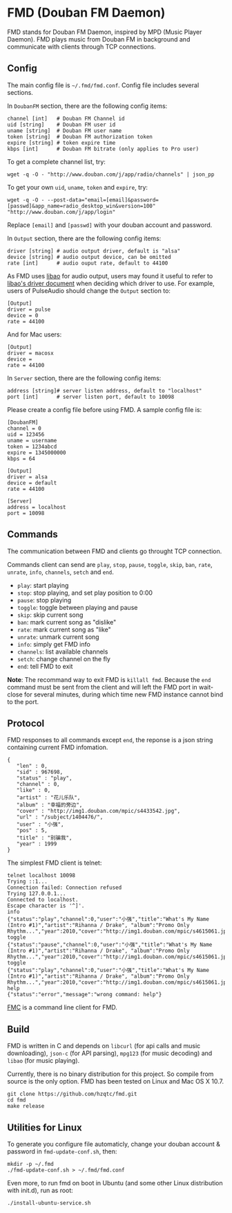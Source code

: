 # FMD (Douban FM Daemon)

FMD stands for Douban FM Daemon, inspired by MPD (Music Player Daemon). FMD plays music from Douban FM in background and communicate with clients through TCP connections.

## Config

The main config file is `~/.fmd/fmd.conf`. Config file includes several sections.

In `DoubanFM` section, there are the following config items:

	channel [int]   # Douban FM Channel id
	uid [string]    # Douban FM user id
    uname [string]  # Douban FM user name
	token [string]  # Douban FM authorization token
	expire [string] # token expire time
    kbps [int]      # Douban FM bitrate (only applies to Pro user)

To get a complete channel list, try:

	wget -q -O - "http://www.douban.com/j/app/radio/channels" | json_pp

To get your own `uid`, `uname`, `token` and `expire`, try:

	wget -q -O - --post-data="email=[email]&password=[passwd]&app_name=radio_desktop_win&version=100" "http://www.douban.com/j/app/login"

Replace `[email]` and `[passwd]` with your douban account and password.

In `Output` section, there are the following config items:

    driver [string] # audio output driver, default is "alsa"
    device [string] # audio output device, can be omitted
    rate [int]      # audio ouput rate, default to 44100

As FMD uses [libao](http://xiph.org/ao) for audio output, users may found it useful to refer to [libao's driver document](http://www.xiph.org/ao/doc/drivers.html) when deciding which driver to use. For example, users of PulseAudio should change the `Output` section to:

    [Output]
    driver = pulse
    device = 0
    rate = 44100

And for Mac users:

    [Output]
    driver = macosx
    device =
    rate = 44100

In `Server` section, there are the following config items:

    address [string]# server listen address, default to "localhost"
    port [int]      # server listen port, default to 10098

Please create a config file before using FMD. A sample config file is:

    [DoubanFM]
    channel = 0
    uid = 123456
    uname = username
    token = 1234abcd
    expire = 1345000000
    kbps = 64

    [Output]
    driver = alsa
    device = default
    rate = 44100

    [Server]
    address = localhost
    port = 10098

## Commands

The communication between FMD and clients go throught TCP connection.

Commands client can send are `play`, `stop`, `pause`, `toggle`, `skip`, `ban`, `rate`, `unrate`, `info`, `channels`, `setch` and `end`.

* `play`: start playing
* `stop`: stop playing, and set play position to 0:00
* `pause`: stop playing
* `toggle`: toggle between playing and pause
* `skip`: skip current song
* `ban`: mark current song as "dislike"
* `rate`: mark current song as "like"
* `unrate`: unmark current song
* `info`: simply get FMD info
* `channels`: list available channels
* `setch`: change channel on the fly
* `end`: tell FMD to exit

**Note**: The recommand way to exit FMD is `killall fmd`. Because the `end` command must be sent from the client and will left the FMD port in wait-close for several minutes, during which time new FMD instance cannot bind to the port.

## Protocol

FMD responses to all commands except `end`, the reponse is a json string containing current FMD infomation.

    {
       "len" : 0,
       "sid" : 967698,
       "status" : "play",
       "channel" : 0,
       "like" : 0,
       "artist" : "花儿乐队",
       "album" : "幸福的旁边",
       "cover" : "http://img1.douban.com/mpic/s4433542.jpg",
       "url" : "/subject/1404476/",
       "user" : "小强",
       "pos" : 5,
       "title" : "别骗我",
       "year" : 1999
    }

The simplest FMD client is telnet:

    telnet localhost 10098
    Trying ::1...
    Connection failed: Connection refused
    Trying 127.0.0.1...
    Connected to localhost.
    Escape character is '^]'.
    info
    {"status":"play","channel":0,"user":"小强","title":"What's My Name (Intro #1)","artist":"Rihanna / Drake", "album":"Promo Only Rhythm...","year":2010,"cover":"http://img1.douban.com/mpic/s4615061.jpg","url":"/subject/5951920/","sid":1561924,"like":0,"pos":107,"len":254}
    toggle
    {"status":"pause","channel":0,"user":"小强","title":"What's My Name (Intro #1)","artist":"Rihanna / Drake", "album":"Promo Only Rhythm...","year":2010,"cover":"http://img1.douban.com/mpic/s4615061.jpg","url":"/subject/5951920/","sid":1561924,"like":0,"pos":111,"len":254}
    toggle
    {"status":"play","channel":0,"user":"小强","title":"What's My Name (Intro #1)","artist":"Rihanna / Drake", "album":"Promo Only Rhythm...","year":2010,"cover":"http://img1.douban.com/mpic/s4615061.jpg","url":"/subject/5951920/","sid":1561924,"like":0,"pos":111,"len":254}
    help
    {"status":"error","message":"wrong command: help"}

[FMC](https://github.com/hzqtc/fmc) is a command line client for FMD.

## Build

FMD is written in C and depends on `libcurl` (for api calls and music downloading), `json-c` (for API parsing), `mpg123` (for music decoding) and `libao` (for music playing).

Currently, there is no binary distribution for this project. So compile from source is the only option. FMD has been tested on Linux and Mac OS X 10.7.

    git clone https://github.com/hzqtc/fmd.git
    cd fmd
    make release

## Utilities for Linux

To generate you configure file automaticly, change your douban account & password in `fmd-update-conf.sh`, then:

    mkdir -p ~/.fmd
    ./fmd-update-conf.sh > ~/.fmd/fmd.conf

Even more, to run fmd on boot in Ubuntu (and some other Linux distribution with init.d), run as root:

    ./install-ubuntu-service.sh
